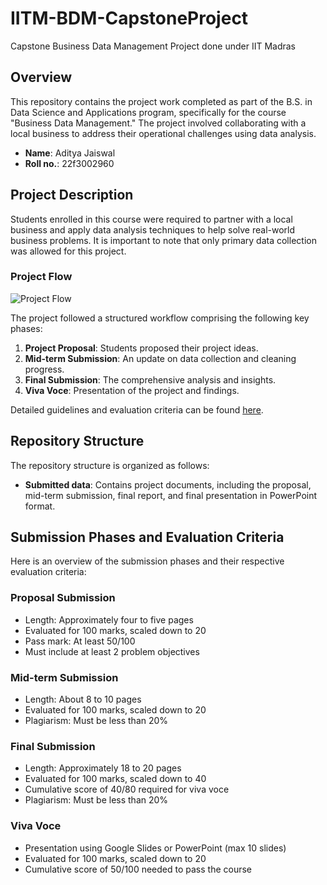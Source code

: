 # IITM-BDM-CapstoneProject
Capstone Business Data Management Project done under IIT Madras

## Overview
This repository contains the project work completed as part of the B.S. in Data Science and Applications program, specifically for the course "Business Data Management." The project involved collaborating with a local business to address their operational challenges using data analysis.

- **Name**: Aditya Jaiswal
- **Roll no.**: 22f3002960

## Project Description
Students enrolled in this course were required to partner with a local business and apply data analysis techniques to help solve real-world business problems. It is important to note that only primary data collection was allowed for this project.

### Project Flow
![Project Flow](https://lh4.googleusercontent.com/Q8QahIlBwCR-kgf20pXn-dDPK_2jfax_uK8owKqar2kSzouEQsvW9fD_shS7OUO-_3ORxAhi5OjjxOr5W0hTMlj8pBk0whHF2aVPChoIqSql5Sh2UnkdCIK8xRnQ1e0NgLPZA4JQEwQKWIWkn2NqkQ)

The project followed a structured workflow comprising the following key phases:
1. **Project Proposal**: Students proposed their project ideas.
2. **Mid-term Submission**: An update on data collection and cleaning progress.
3. **Final Submission**: The comprehensive analysis and insights.
4. **Viva Voce**: Presentation of the project and findings.

Detailed guidelines and evaluation criteria can be found [here](https://docs.google.com/document/d/e/2PACX-1vSXVxwjHPuKDcaFAq0RNOwpjE1-RWwYivyZyy6RVq1e7ttjANGfEokiDyPO4xQXMw/pub).

## Repository Structure
The repository structure is organized as follows:

- **Submitted data**: Contains project documents, including the proposal, mid-term submission, final report, and final presentation in PowerPoint format.

## Submission Phases and Evaluation Criteria
Here is an overview of the submission phases and their respective evaluation criteria:

### Proposal Submission
- Length: Approximately four to five pages
- Evaluated for 100 marks, scaled down to 20
- Pass mark: At least 50/100
- Must include at least 2 problem objectives

### Mid-term Submission
- Length: About 8 to 10 pages
- Evaluated for 100 marks, scaled down to 20
- Plagiarism: Must be less than 20%

### Final Submission
- Length: Approximately 18 to 20 pages
- Evaluated for 100 marks, scaled down to 40
- Cumulative score of 40/80 required for viva voce
- Plagiarism: Must be less than 20%

### Viva Voce
- Presentation using Google Slides or PowerPoint (max 10 slides)
- Evaluated for 100 marks, scaled down to 20
- Cumulative score of 50/100 needed to pass the course

